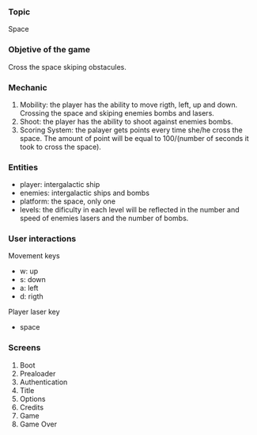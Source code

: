### Topic
Space 

### Objetive of the game
Cross the space skiping obstacules.

### Mechanic
1. Mobility: the player has the ability to move rigth, left, up and down. Crossing the space and skiping enemies bombs and lasers.
2. Shoot: the player has the ability to shoot against enemies bombs.
3. Scoring System: the palayer gets points every time she/he cross the space. The amount of point will be equal to 100/(number of seconds it took to cross the space).

### Entities
- player: intergalactic ship
- enemies: intergalactic ships and bombs
- platform: the space, only one
- levels: the dificulty in each level will be reflected in the number and speed of enemies lasers and the number of bombs.

### User interactions
Movement keys
- w: up
- s: down
- a: left
- d: rigth

Player laser key
- space

### Screens
1. Boot
2. Prealoader
3. Authentication
4. Title
5. Options
6. Credits
7. Game
8. Game Over
